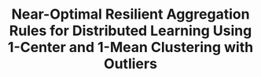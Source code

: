 ---
title: "Near-Optimal Resilient Aggregation Rules for Distributed Learning Using 1-Center and 1-Mean Clustering with Outliers"
collection: publications
permalink: /publication/Near-Optimal Resilient Aggregation Rules for Distributed Learning Using 1-Center and 1-Mean Clustering with Outliers
venue: 'AAAI ’24（中国计算机学会推荐A类会议）to appear'
authors: 'Yuhao Yi, Ronghui You, Hong Liu, Changxin Liu, Yuan Wang, Jiancheng Lv'
---